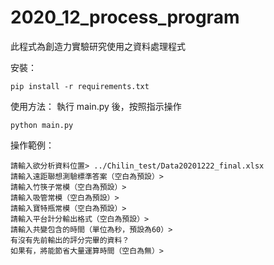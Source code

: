# 2020_12_process_program

此程式為創造力實驗研究使用之資料處理程式

安裝：

```
pip install -r requirements.txt
```


使用方法：
執行 main.py 後，按照指示操作

```
python main.py
```

操作範例：

```
請輸入欲分析資料位置> ../Chilin_test/Data20201222_final.xlsx
請輸入遠距聯想測驗標準答案（空白為預設）>
請輸入竹筷子常模（空白為預設）>
請輸入吸管常模（空白為預設）>
請輸入寶特瓶常模（空白為預設）>
請輸入平台計分輸出格式（空白為預設）>
請輸入共變包含的時間（單位為秒，預設為60）>
有沒有先前輸出的評分完畢的資料？
如果有，將能節省大量運算時間（空白為無）>
```
